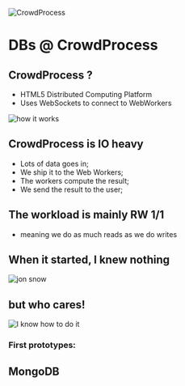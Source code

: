 ![CrowdProcess](https://crowdprocess.com/img/crowdprocess-logo-symbol.svg)
# DBs @ CrowdProcess



## CrowdProcess ?

* HTML5 Distributed Computing Platform
* Uses WebSockets to connect to WebWorkers

![how it works](https://crowdprocess.com/img/dev-animation.gif)


## CrowdProcess is IO heavy

* Lots of data goes in;
* We ship it to the Web Workers;
* The workers compute the result;
* We send the result to the user;


## The workload is mainly RW 1/1

* meaning we do as much reads as we do writes


## When it started, I knew nothing

![jon snow](http://www.quickmeme.com/img/2f/2fbfaf0c8356b6ec8fb02a3c0e51a48e7dd44d036c3e82384aac53ea059c1abb.jpg)


## but who cares!

![I know how to do it](http://i.imgur.com/6Mb3oI6.gif)



### First prototypes:

## MongoDB
